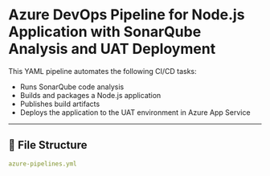 # Azure DevOps Pipeline for Node.js Application with SonarQube Analysis and UAT Deployment

This YAML pipeline automates the following CI/CD tasks:
- Runs SonarQube code analysis
- Builds and packages a Node.js application
- Publishes build artifacts
- Deploys the application to the UAT environment in Azure App Service

---

## 📁 File Structure
```yaml
azure-pipelines.yml
